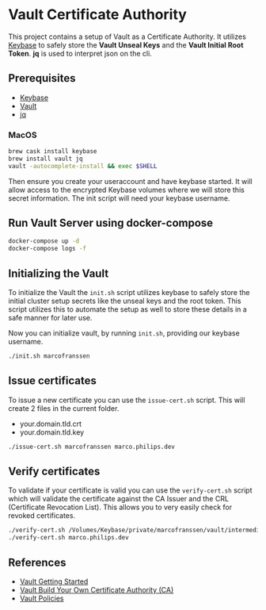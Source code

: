 # Vault Certificate Authority

This project contains a setup of Vault as a Certificate Authority. It utilizes [Keybase](https://keybase.io) to safely store the **Vault Unseal Keys** and the **Vault Initial Root Token**. **jq** is used to interpret json on the cli.

## Prerequisites

- [Keybase](https://keybase.io/download)
- [Vault](https://www.vaultproject.io/downloads)
- [jq](https://stedolan.github.io/jq/)

### MacOS

```bash
brew cask install keybase
brew install vault jq
vault -autocomplete-install && exec $SHELL
```

Then ensure you create your useraccount and have keybase started. It will allow access to the encrypted Keybase volumes where we will store this secret information. The init script will need your keybase username.

## Run Vault Server using docker-compose

```bash
docker-compose up -d
docker-compose logs -f
```

## Initializing the Vault

To initialize the Vault the `init.sh` script utilizes keybase to safely store the initial cluster setup secrets like the unseal keys and the root token. This script utilizes this to automate the setup as well to store these details in a safe manner for later use.

Now you can initialize vault, by running `init.sh`, providing our keybase username.

```bash
./init.sh marcofranssen
```

## Issue certificates

To issue a new certificate you can use the `issue-cert.sh` script. This will create 2 files in the current folder.

- your.domain.tld.crt
- your.domain.tld.key

```bash
./issue-cert.sh marcofranssen marco.philips.dev
```

## Verify certificates

To validate if your certificate is valid you can use the `verify-cert.sh` script which will validate the certificate against the CA Issuer and the CRL (Certificate Revocation List). This allows you to very easily check for revoked certificates.

```bash
./verify-cert.sh /Volumes/Keybase/private/marcofranssen/vault/intermediate.cert.pem
./verify-cert.sh marco.philips.dev
```

## References

- [Vault Getting Started](https://learn.hashicorp.com/vault/getting-started/install)
- [Vault Build Your Own Certificate Authority (CA)](https://learn.hashicorp.com/vault/secrets-management/sm-pki-engine)
- [Vault Policies](https://learn.hashicorp.com/vault/identity-access-management/iam-policies)
